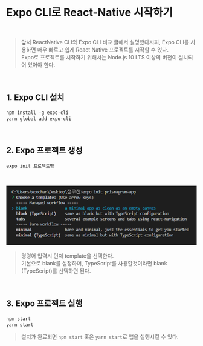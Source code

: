 # Expo CLI로 React-Native 시작하기 

<br>

> 앞서 ReactNative CLI와 Expo CLI 비교 글에서 설명했다시피, Expo CLI를 사용하면 매우 빠르고 쉽게 React Native 프로젝트를 시작할 수 있다. <br> 
> Expo로 프로젝트를 시작하기 위해서는 Node.js 10 LTS 이상의 버전이 설치되어 있어야 한다. 

<br>

## 1. Expo CLI 설치 
```shell 
npm install -g expo-cli 
yarn global add expo-cli
```

<br>

## 2. Expo 프로젝트 생성 
```shell
expo init 프로젝트명 
```

<br>

![](../img/expo_install1.png)
> 명령어 입력시 먼저 template을 선택한다. <br>
> 기본으로 blank를 설정하며, TypeScript를 사용할것이라면 blank (TypeScript)를 선택하면 된다. <br>

<br>

## 3. Expo 프로젝트 실행 
```shell
npm start
yarn start 
```
> 설치가 완료되면 ```npm start``` 혹은 ```yarn start```로 앱을 실행시킬 수 있다. 